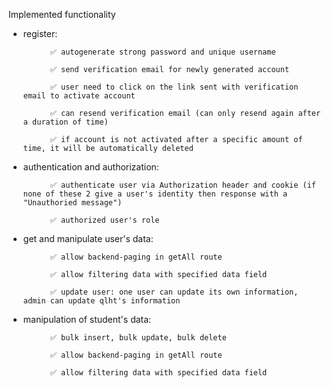Implemented functionality

- register:

            ✅ autogenerate strong password and unique username

            ✅ send verification email for newly generated account

            ✅ user need to click on the link sent with verification email to activate account

            ✅ can resend verification email (can only resend again after a duration of time)

            ✅ if account is not activated after a specific amount of time, it will be automatically deleted

- authentication and authorization:
  
            ✅ authenticate user via Authorization header and cookie (if none of these 2 give a user's identity then response with a "Unauthoried message")
            
            ✅ authorized user's role

- get and manipulate user's data:
 
            ✅ allow backend-paging in getAll route
  
            ✅ allow filtering data with specified data field
  
            ✅ update user: one user can update its own information, admin can update qlht's information

- manipulation of student's data:

            ✅ bulk insert, bulk update, bulk delete

            ✅ allow backend-paging in getAll route

            ✅ allow filtering data with specified data field

